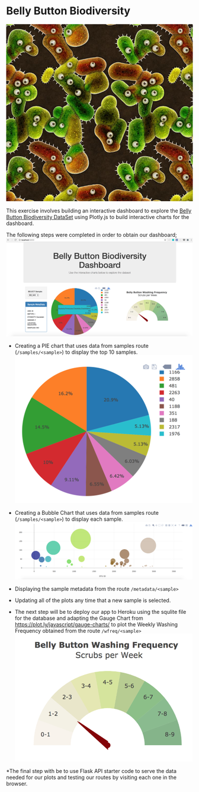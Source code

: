 # Belly Button Biodiversity

![Bacteria by filterforge.com](Images/bacteria_by_filterforgedotcom.jpg)

This exercise involves building an interactive dashboard to explore the [Belly Button Biodiversity DataSet](http://robdunnlab.com/projects/belly-button-biodiversity/) using Plotly.js to build interactive charts for the dashboard.

The following steps were completed in order to obtain our dashboard;
    ![Dashboard Page](Images/dashboard_part1.png)

* Creating a PIE chart that uses data from samples route (`/samples/<sample>`) to display the top 10 samples.
![PIE Chart](Images/pie_chart.png)
    
* Creating a Bubble Chart that uses data from samples route (`/samples/<sample>`) to display each sample.
![Bubble Chart](Images/bubble_chart.png)
    
* Displaying the sample metadata from the route `/metadata/<sample>`
    
* Updating all of the plots any time that a new sample is selected.

* The next step will be to deploy our app to Heroku using the squlite file for the database and adapting the Gauge Chart from <https://plot.ly/javascript/gauge-charts/> to plot the Weekly Washing Frequency obtained from the route `/wfreq/<sample>`
![Weekly Washing Frequency Gauge](Images/gauge.png)
    
*The final step with be to use Flask API starter code to serve the data needed for our plots and testing our routes by visiting each one in the browser.
